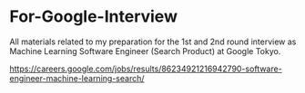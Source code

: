 # For-Google-Interview
All materials related to my preparation for the 1st and 2nd round interview as Machine Learning Software Engineer (Search Product) at Google Tokyo.

https://careers.google.com/jobs/results/86234921216942790-software-engineer-machine-learning-search/
